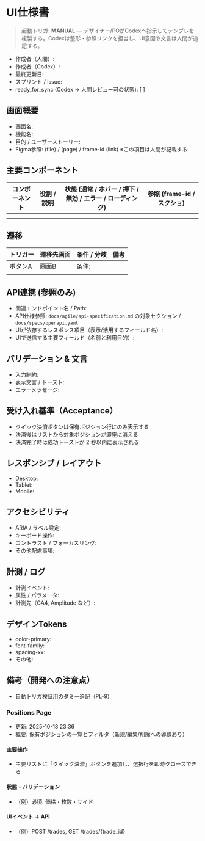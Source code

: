 # UI仕様書

> 起動トリガ: **MANUAL** — デザイナー/POがCodexへ指示してテンプレを複製する。Codexは整形・参照リンクを担当し、UI意図や文言は人間が追記する。

- 作成者（人間）:
- 作成者（Codex）:
- 最終更新日:
- スプリント / Issue:
- ready_for_sync (Codex → 人間レビュー可の状態): [ ]

## 画面概要
- 画面名:
- 機能名:
- 目的 / ユーザーストーリー:
- Figma参照: (file) / (page) / frame-id (link) ※この項目は人間が記載する

## 主要コンポーネント
| コンポーネント | 役割 / 説明 | 状態 (通常 / ホバー / 押下 / 無効 / エラー / ローディング) | 参照 (frame-id / スクショ) |
| --- | --- | --- | --- |
|  |  |  |  |
|  |  |  |  |

## 遷移
| トリガー | 遷移先画面 | 条件 / 分岐 | 備考 |
| --- | --- | --- | --- |
| ボタンA | 画面B | 条件:  |  |
|  |  |  |  |

## API連携 (参照のみ)
- 関連エンドポイント名 / Path:
- API仕様参照: `docs/agile/api-specification.md` の対象セクション / `docs/specs/openapi.yaml`
- UIが依存するレスポンス項目（表示/活用するフィールド名）:
- UIで送信する主要フィールド（名前と利用目的）:

## バリデーション & 文言
- 入力制約:
- 表示文言 / トースト:
- エラーメッセージ:

## 受け入れ基準（Acceptance）
- クイック決済ボタンは保有ポジション行にのみ表示する
- 決済後はリストから対象ポジションが即座に消える
- 決済完了時は成功トーストが 2 秒以内に表示される

## レスポンシブ / レイアウト
- Desktop:
- Tablet:
- Mobile:

## アクセシビリティ
- ARIA / ラベル設定:
- キーボード操作:
- コントラスト / フォーカスリング:
- その他配慮事項:

## 計測 / ログ
- 計測イベント:
- 属性 / パラメータ:
- 計測先（GA4, Amplitude など）:

## デザインTokens
- color-primary:
- font-family:
- spacing-xx:
- その他:

## 備考（開発への注意点）
- 自動トリガ検証用のダミー追記（PL-9）

<!-- ASSIST-START:ui-spec -->
### Positions Page
- 更新: 2025-10-18 23:36
- 概要: 保有ポジションの一覧とフィルタ（新規/編集/削除への導線あり）

#### 主要操作
- 主要リストに「クイック決済」ボタンを追加し、選択行を即時クローズできる

#### 状態・バリデーション
- （例）必須: 価格・枚数・サイド

#### UIイベント → API
- （例）POST /trades, GET /trades/{trade_id}
<!-- ASSIST-END:ui-spec -->
